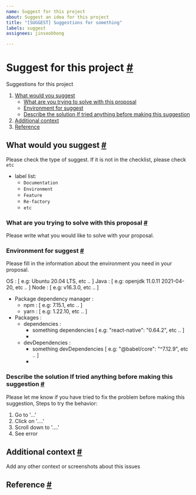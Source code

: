 ```yaml
---
name: Suggest for this project
about: Suggest an idea for this project
title: "[SUGGEST] Suggestions for something"
labels: suggest
assignees: jinseobhong

---
```


# Suggest for this project <a href="#suggest-for-this-project" id="suggest-for-this-project">#</a>

Suggestions for this project

1. [What would you suggest](#what-would-you-suggest)
    - [What are you trying to solve with this proposal](#what-are-you-trying-to-solve-with-this-proposal)
    - [Environment for suggest](#environment-for-suggest)
    - [Describe the solution If tried anything before making this suggestion](#describe-the-solution-if-tried-anything-before-making-this-suggestion)
2. [Additional context](#additional-context)
3. [Reference](#reference)

## What would you suggest <a href="#what-would-you-suggest" id="what-would-you-suggest">#</a>

Please check the type of suggest. If it is not in the checklist, please check `etc`
- label list:
   - `Documentation`
   - `Environment`
   - `Feature`
   - `Re-factory`
   - `etc`
 
### What are you trying to solve with this proposal <a href="#what-are-you-trying-to-solve-with-this-proposal" id="what-are-you-trying-to-solve-with-this-proposal">#</a>

Please write what you would like to solve with your proposal.

### Environment for suggest <a href="#environment-for-suggest" id="environment-for-suggest">#</a>

Please fill in the information about the environment you need in your proposal.

OS : [ e.g: Ubuntu 20.04 LTS, etc .. ]
Java : [ e.g: openjdk 11.0.11 2021-04-20, etc .. ]
Node : [ e.g: v16.3.0, etc .. ]
   - Package dependency manager :
      - npm : [ e.g: 7.15.1, etc .. ]
      - yarn : [ e.g: 1.22.10, etc .. ]
   - Packages :
      - dependencies :
         - something dependencies [ e.g: "react-native": "0.64.2", etc .. ]
         -
      - devDependencies :
         - something devDependencies [ e.g: "@babel/core": "^7.12.9", etc .. ]
         -

### Describe the solution If tried anything before making this suggestion <a href="#describe-the-solution-if-tried-anything-before-making-this-suggestion" id="describe-the-solution-if-tried-anything-before-making-this-suggestion">#</a>

Please let me know if you have tried to fix the problem before making this suggestion, Steps to try the behavior:
1. Go to '...'
2. Click on '....'
3. Scroll down to '....'
4. See error

## Additional context <a href="#additional-context" id="additional-context">#</a>

Add any other context or screenshots about this issues

## Reference <a href="#reference" id="reference">#</a>
